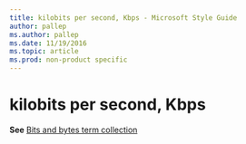 ```yaml
---
title: kilobits per second, Kbps - Microsoft Style Guide
author: pallep
ms.author: pallep
ms.date: 11/19/2016
ms.topic: article
ms.prod: non-product specific
---
```


# kilobits per second, Kbps

**See** [Bits and bytes term collection](/style-guide/a-z-word-list-term-collections/term-collections/bits-bytes-terms)
